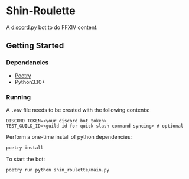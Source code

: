 # Shin-Roulette

A [discord.py](https://github.com/Rapptz/discord.py) bot to do FFXIV content.

## Getting Started

### Dependencies

- [Poetry](https://python-poetry.org/docs/)
- Python3.10+

### Running

A `.env` file needs to be created with the following contents:

```
DISCORD_TOKEN=<your discord bot token>
TEST_GUILD_ID=<guild id for quick slash command syncing> # optional
```

Perform a one-time install of python dependencies:

```bash
poetry install
```

To start the bot:

```bash
poetry run python shin_roulette/main.py
```
